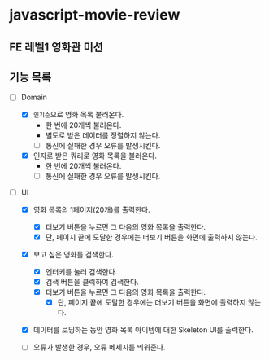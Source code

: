 # javascript-movie-review

## FE 레벨1 영화관 미션

## 기능 목록

- [ ] Domain

  - [x] `인기순`으로 영화 목록 불러온다.
    - 한 번에 20개씩 불러온다.
    - 별도로 받은 데이터를 정렬하지 않는다.
    - [ ] 통신에 실패한 경우 오류를 발생시킨다.
  - [x] 인자로 받은 쿼리로 영화 목록을 불러온다.
    - 한 번에 20개씩 불러온다.
    - [ ] 통신에 실패한 경우 오류를 발생시킨다.

- [ ] UI

  - [x] 영화 목록의 1페이지(20개)를 출력한다.

    - [x] 더보기 버튼을 누르면 그 다음의 영화 목록을 출력한다.
    - [x] 단, 페이지 끝에 도달한 경우에는 더보기 버튼을 화면에 출력하지 않는다.

  - [x] 보고 싶은 영화를 검색한다.

    - [x] 엔터키를 눌러 검색한다.
    - [x] 검색 버튼을 클릭하여 검색한다.
    - [x] 더보기 버튼을 누르면 그 다음의 영화 목록을 출력한다.
      - [x] 단, 페이지 끝에 도달한 경우에는 더보기 버튼을 화면에 출력하지 않는다.

  - [x] 데이터를 로딩하는 동안 영화 목록 아이템에 대한 Skeleton UI를 출력한다.
  - [ ] 오류가 발생한 경우, 오류 메세지를 띄워준다.
